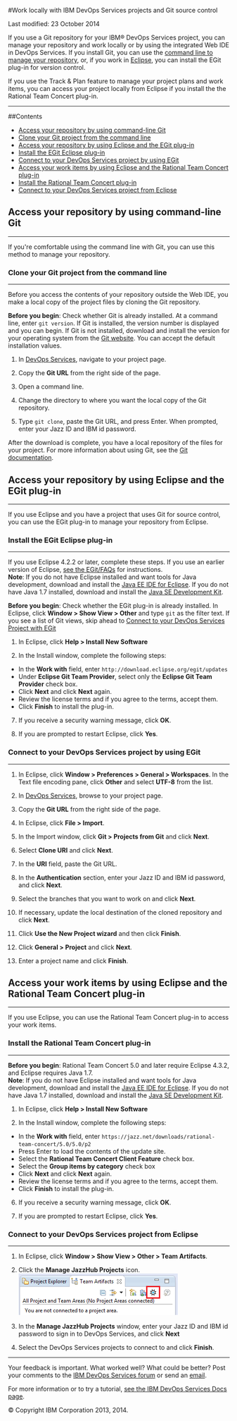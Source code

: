 #Work locally with IBM DevOps Services projects and Git source control

Last modified: 23 October 2014

If you use a Git repository for your IBM&reg; DevOps Services project, you can manage your repository and work locally or by using the integrated Web IDE in DevOps Services. If you install Git, you can use the [command line to manage your repository](#command_line_git), or, if you work in [Eclipse](#eclipse_using_egit), you can install the EGit plug-in for version control. 

If you use the Track & Plan feature to manage your project plans and work items, you can access your project locally from Eclipse if you install the the Rational Team Concert plug-in.

---
##Contents

 * [Access your repository by using command-line Git](#command_line_git)
  * [Clone your Git project from the command line](#clone_your_git_project_from_the_command_line)
 * [Access your repository by using Eclipse and the EGit plug-in](#eclipse_using_egit)
  * [Install the EGit Eclipse plug-in](#install_the_egit_eclipse_plugin)
  * [Connect to your DevOps Services project by using EGit](#connect_to_your_devops_services_project_with_egit)
 * [Access your work items by using Eclipse and the Rational Team Concert plug-in](#eclipse_using_rtc)
  * [Install the Rational Team Concert plug-in](#install_eclipse_and_the_rational_team_concert_plugin)
  * [Connect to your DevOps Services project from Eclipse](#connect_to_your_devops_service_projects_from_eclipse)



<a name='command_line_git'></a>
## Access your repository by using command-line Git
---

If you're comfortable using the command line with Git, you can use this method to manage your repository. 

<a name='clone_your_git_project_from_the_command_line'></a>
### Clone your Git project from the command line
---

Before you access the contents of your repository outside the Web IDE, you make a local copy of the project files by cloning the Git repository. 

**Before you begin**: Check whether Git is already installed. At a command line, enter `git version`. If Git is installed, the version number is displayed and you can begin. If Git is not installed, download and install the version for your operating system from the [Git website](http://git-scm.com/downloads). You can accept the default installation values.

1. In [DevOps Services](https://hub.jazz.net/), navigate to your project page.

2. Copy the **Git URL** from the right side of the page.

3. Open a command line.

4. Change the directory to where you want the local copy of the Git repository.

5. Type `git clone`, paste the Git URL, and press Enter. When prompted, enter your Jazz ID and IBM id password.

After the download is complete, you have a local repository of the files for your project. For more information about using Git, see the [Git documentation](http://git-scm.com/doc).


<a name='eclipse_using_egit'></a>
## Access your repository by using Eclipse and the EGit plug-in
----

If you use Eclipse and you have a project that uses Git for source control, you can use the EGit plug-in to manage your repository from Eclipse. 

<a name='install_the_egit_eclipse_plugin'></a>
### Install the EGit Eclipse plug-in
---

If you use Eclipse 4.2.2 or later, complete these steps. If you use an earlier version of Eclipse, [see the EGit/FAQs](http://wiki.eclipse.org/EGit/FAQ#Where_can_I_find_older_releases_of_EGit.3F) for instructions.  
**Note**: If you do not have Eclipse installed and want tools for Java development, download and install the [Java EE IDE for Eclipse](http://www.eclipse.org/downloads/packages/eclipse-ide-java-ee-developers/keplersr2).  If you do not have Java 1.7 installed, download and install the [Java SE Development Kit](http://www.oracle.com/technetwork/java/javase/downloads/jdk7-downloads-1880260.html).

**Before you begin**: Check whether the EGit plug-in is already installed. In Eclipse, click **Window > Show View > Other** and type `git` as the filter text. If you see a list of Git views, skip ahead to [Connect to your DevOps Services Project with EGit](#connect_to_your_devops_services_project_with_egit)

1. In Eclipse, click **Help > Install New Software**

4. In the Install window, complete the following steps:
 * In the **Work with** field, enter `http://download.eclipse.org/egit/updates`
 * Under **Eclipse Git Team Provider**, select only the **Eclipse Git Team Provider** check box.
 * Click **Next** and click **Next** again.
 * Review the license terms and if you agree to the terms, accept them.
 * Click **Finish** to install the plug-in.

7. If you receive a security warning message, click **OK**.

8. If you are prompted to restart Eclipse, click **Yes**.


<a name='connect_to_your_devops_services_project_with_egit'></a>
### Connect to your DevOps Services project by using EGit
---

1. In Eclipse, click **Window > Preferences > General > Workspaces**. In the Text file encoding pane, click **Other** and select **UTF-8** from the list.

1. In [DevOps Services](https://hub.jazz.net/), browse to your project page. 

2. Copy the **Git URL** from the right side of the page.

3. In Eclipse, click **File > Import**.

4. In the Import window, click **Git > Projects from Git** and click **Next**.

5. Select **Clone URI** and click **Next**.

6. In the **URI** field, paste the Git URL.

6. In the **Authentication** section, enter your Jazz ID and IBM id password, and click **Next**.

7. Select the branches that you want to work on and click **Next**.

8. If necessary, update the local destination of the cloned repository and click **Next**.

9. Click **Use the New Project wizard** and then click **Finish**.

10. Click **General > Project** and click **Next**.

11. Enter a project name and click **Finish**.

<a name='eclipse_using_rtc'></a>
## Access your work items by using Eclipse and the Rational Team Concert plug-in
---

If you use Eclipse, you can use the Rational Team Concert plug-in to access your work items.

<a name='install_eclipse_and_the_rational_team_concert_plugin'></a>
### Install the Rational Team Concert plug-in
---

**Before you begin**: Rational Team Concert 5.0 and later require Eclipse 4.3.2, and Eclipse requires Java 1.7.  
**Note**: If you do not have Eclipse installed and want tools for Java development, download and install the [Java EE IDE for Eclipse](http://www.eclipse.org/downloads/packages/eclipse-ide-java-ee-developers/keplersr2).  If you do not have Java 1.7 installed, download and install the [Java SE Development Kit](http://www.oracle.com/technetwork/java/javase/downloads/jdk7-downloads-1880260.html).

1. In Eclipse, click **Help > Install New Software**

3. In the Install window, complete the following steps:
 * In the **Work with** field, enter `https://jazz.net/downloads/rational-team-concert/5.0/5.0/p2`
 * Press Enter to load the contents of the update site.
 * Select the **Rational Team Concert Client Feature** check box.
 * Select the **Group items by category** check box
 * Click **Next** and click **Next** again.
 * Review the license terms and if you agree to the terms, accept them.
 * Click **Finish** to install the plug-in.

6. If you receive a security warning message, click **OK**.

7. If you are prompted to restart Eclipse, click **Yes**.

<a name='connect_to_your_devops_service_projects_from_eclipse'></a>
### Connect to your DevOps Services project from Eclipse
---

1. In Eclipse, click **Window > Show View > Other > Team Artifacts**.

2. Click the **Manage JazzHub Projects** icon.
![Manage JazzHub Projects button within the Team Artifacts View](./images/jazzhubfeature.png)

3. In the **Manage JazzHub Projects** window, enter your Jazz ID and IBM id password to sign in to DevOps Services, and click **Next**

4. Select the DevOps Services projects to connect to and click **Finish**.

---

Your feedback is important. What worked well? What could be better? Post your comments to the [IBM DevOps Services forum][18]
or send an [email][19].

For more information or to try a tutorial, [see the IBM DevOps Services Docs page][20].

© Copyright IBM Corporation 2013, 2014.

[18]: https://developer.ibm.com/answers/questions/?community=devops-services (DevOps Services forum)
[19]: mailto:hub%40jazz.net
[20]: /docs
